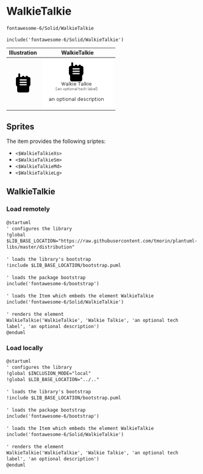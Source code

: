 # WalkieTalkie


```text
fontawesome-6/Solid/WalkieTalkie
```

```text
include('fontawesome-6/Solid/WalkieTalkie')
```



| Illustration | WalkieTalkie |
| :---: | :---: |
| ![illustration for Illustration](../../fontawesome-6/Solid/WalkieTalkie.png) | ![illustration for WalkieTalkie](../../fontawesome-6/Solid/WalkieTalkie.Local.png) |



## Sprites
The item provides the following sriptes:

- `<$WalkieTalkieXs>`
- `<$WalkieTalkieSm>`
- `<$WalkieTalkieMd>`
- `<$WalkieTalkieLg>`





## WalkieTalkie

### Load remotely
```plantuml
@startuml
' configures the library
!global $LIB_BASE_LOCATION="https://raw.githubusercontent.com/tmorin/plantuml-libs/master/distribution"

' loads the library's bootstrap
!include $LIB_BASE_LOCATION/bootstrap.puml

' loads the package bootstrap
include('fontawesome-6/bootstrap')

' loads the Item which embeds the element WalkieTalkie
include('fontawesome-6/Solid/WalkieTalkie')

' renders the element
WalkieTalkie('WalkieTalkie', 'Walkie Talkie', 'an optional tech label', 'an optional description')
@enduml
```

### Load locally
```plantuml
@startuml
' configures the library
!global $INCLUSION_MODE="local"
!global $LIB_BASE_LOCATION="../.."

' loads the library's bootstrap
!include $LIB_BASE_LOCATION/bootstrap.puml

' loads the package bootstrap
include('fontawesome-6/bootstrap')

' loads the Item which embeds the element WalkieTalkie
include('fontawesome-6/Solid/WalkieTalkie')

' renders the element
WalkieTalkie('WalkieTalkie', 'Walkie Talkie', 'an optional tech label', 'an optional description')
@enduml
```

